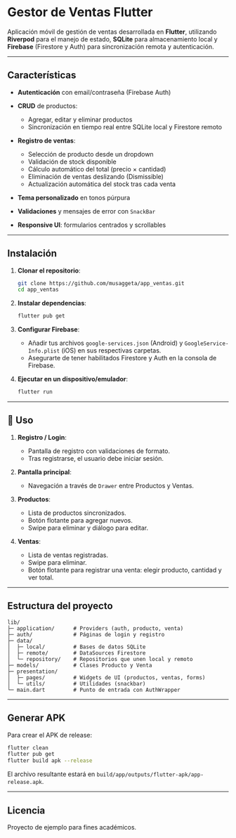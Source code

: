 # Gestor de Ventas Flutter

Aplicación móvil de gestión de ventas desarrollada en **Flutter**, utilizando **Riverpod** para el manejo de estado, **SQLite** para almacenamiento local y **Firebase** (Firestore y Auth) para sincronización remota y autenticación.

---

##  Características

* **Autenticación** con email/contraseña (Firebase Auth)
* **CRUD** de productos:

  * Agregar, editar y eliminar productos
  * Sincronización en tiempo real entre SQLite local y Firestore remoto
* **Registro de ventas**:

  * Selección de producto desde un dropdown
  * Validación de stock disponible
  * Cálculo automático del total (precio × cantidad)
  * Eliminación de ventas deslizando (Dismissible)
  * Actualización automática del stock tras cada venta
* **Tema personalizado** en tonos púrpura
* **Validaciones** y mensajes de error con `SnackBar`
* **Responsive UI**: formularios centrados y scrollables

---

##  Instalación

1. **Clonar el repositorio**:

   ```bash
   git clone https://github.com/musaggeta/app_ventas.git
   cd app_ventas
   ```

2. **Instalar dependencias**:

   ```bash
   flutter pub get
   ```

3. **Configurar Firebase**:

   * Añadir tus archivos `google-services.json` (Android) y `GoogleService-Info.plist` (iOS) en sus respectivas carpetas.
   * Asegurarte de tener habilitados Firestore y Auth en la consola de Firebase.

4. **Ejecutar en un dispositivo/emulador**:

   ```bash
   flutter run
   ```

---

## 📱 Uso

1. **Registro / Login**:

   * Pantalla de registro con validaciones de formato.
   * Tras registrarse, el usuario debe iniciar sesión.
2. **Pantalla principal**:

   * Navegación a través de `Drawer` entre Productos y Ventas.
3. **Productos**:

   * Lista de productos sincronizados.
   * Botón flotante para agregar nuevos.
   * Swipe para eliminar y diálogo para editar.
4. **Ventas**:

   * Lista de ventas registradas.
   * Swipe para eliminar.
   * Botón flotante para registrar una venta: elegir producto, cantidad y ver total.

---

##  Estructura del proyecto

```
lib/
├─ application/      # Providers (auth, producto, venta)
├─ auth/             # Páginas de login y registro
├─ data/
│  ├─ local/         # Bases de datos SQLite
│  ├─ remote/        # DataSources Firestore
│  └─ repository/    # Repositorios que unen local y remoto
├─ models/           # Clases Producto y Venta
├─ presentation/
│  ├─ pages/         # Widgets de UI (productos, ventas, forms)
│  └─ utils/         # Utilidades (snackbar)
└─ main.dart         # Punto de entrada con AuthWrapper
```

---

##  Generar APK

Para crear el APK de release:

```bash
flutter clean
flutter pub get
flutter build apk --release
```

El archivo resultante estará en `build/app/outputs/flutter-apk/app-release.apk`.

---

##  Licencia

Proyecto de ejemplo para fines académicos.
